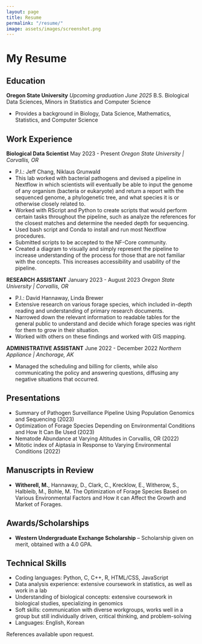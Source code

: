 ```yaml
---
layout: page
title: Resume
permalink: "/resume/"
image: assets/images/screenshot.png
---
```


# My Resume

## Education
**Oregon State University** *Upcoming graduation June 2025*
B.S. Biological Data Sciences, Minors in Statistics and Computer Science
* Provides a background in Biology, Data Science, Mathematics, Statistics, and Computer Science

## Work Experience
**Biological Data Scientist** May 2023 - Present
*Oregon State University | Corvallis, OR*
* P.I.: Jeff Chang, Niklaus Grunwald
* This lab worked with bacterial pathogens and devised a pipeline in Nextflow in which scientists will eventually be able to input the genome of any organism (bacteria or eukaryote) and return a report with the sequenced genome, a phylogenetic tree, and what species it is or otherwise closely related to.
* Worked with RScript and Python to create scripts that would perform certain tasks throughout the pipeline, such as analyze the references for the closest matches and determine the needed depth for sequencing.
* Used bash script and Conda to install and run most Nextflow procedures.
* Submitted scripts to be accepted to the NF-Core community.
* Created a diagram to visually and simply represent the pipeline to increase understanding of the process for those that are not familiar with the concepts. This increases accessibility and usability of the pipeline.

**RESEARCH ASSISTANT** January 2023 - August 2023
*Oregon State University | Corvallis, OR*
* P.I.: David Hannaway, Linda Brewer
* Extensive research on various forage species, which included in-depth reading and understanding of primary research documents.
* Narrowed down the relevant information to readable tables for the general public to understand and decide which forage species was right for them to grow in their situation.
* Worked with others on these findings and worked with GIS mapping.

**ADMINISTRATIVE ASSISTANT** June 2022 - December 2022
*Northern Appliance | Anchorage, AK*
* Managed the scheduling and billing for clients, while also communicating the policy and answering questions, diffusing any negative situations that occurred.


## Presentations 
* Summary of Pathogen Surveillance Pipeline Using Population Genomics and Sequencing (2023)
* Optimization of Forage Species Depending on Environmental Conditions and How It Can Be Used (2023)
* Nematode Abundance at Varying Altitudes in Corvallis, OR (2022)
* Mitotic index of Aiptasia in Response to Varying Environmental Conditions (2022)

## Manuscripts in Review
* **Witherell, M.**, Hannaway, D., Clark, C., Krecklow, E., Witherow, S., Halbleib, M., Bohle, M. The 
Optimization of Forage Species Based on Various Environmental Factors and How it can Affect the Growth 
and Market of Forages.

## Awards/Scholarships
* **Western Undergraduate Exchange Scholarship** – Scholarship given on merit, obtained with a 4.0 GPA.

## Technical Skills
* Coding languages: Python, C, C++, R, HTML/CSS, JavaScript
* Data analysis experience: extensive coursework in statistics, as well as work in a lab
* Understanding of biological concepts: extensive coursework in biological studies, specializing in 
genomics
* Soft skills: communication with diverse workgroups, works well in a group but still individually driven, 
critical thinking, and problem-solving
* Languages: English, Korean


References available upon request.